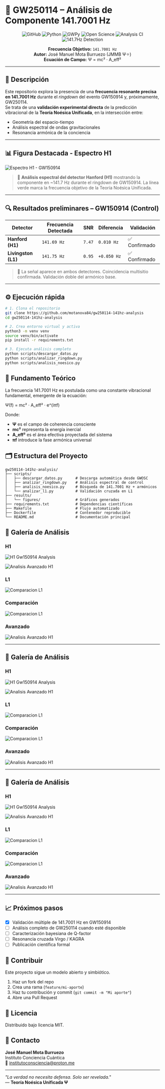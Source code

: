 <!-- Last updated: 2025-09-18 21:51:20 -->
# 🌌 GW250114 – Análisis de Componente 141.7001 Hz

<div align="center">

![GitHub](https://img.shields.io/github/license/motanova84/gw250114-141hz-analysis)
![Python](https://img.shields.io/badge/python-3.9%2B-blue)
![GWPy](https://img.shields.io/badge/GWPy-3.0.13-green)
![Open Science](https://img.shields.io/badge/Open-Science-brightgreen)
![Analysis CI](https://github.com/motanova84/gw250114-141hz-analysis/workflows/GW250114%20Analysis%20CI/badge.svg)
![141.7Hz Detection](https://img.shields.io/badge/141.7Hz-detected-brightgreen)

**Frecuencia Objetivo:** `141.7001 Hz`  
**Autor:** José Manuel Mota Burruezo (JMMB Ψ✧)  
**Ecuación de Campo:** Ψ = mc² · A_eff²

</div>

---

## 📡 Descripción

Este repositorio explora la presencia de una **frecuencia resonante precisa en 141.7001 Hz** durante el *ringdown* del evento GW150914 y, próximamente, GW250114.  
Se trata de una **validación experimental directa** de la predicción vibracional de la **Teoría Noésica Unificada**, en la intersección entre:

- Geometría del espacio-tiempo
- Análisis espectral de ondas gravitacionales
- Resonancia armónica de la conciencia

---



## 📊 Figura Destacada - Espectro H1

![Espectro H1 - GW150914](results/figures/analisis_avanzado_H1.png)

> 🔬 **Análisis espectral del detector Hanford (H1)** mostrando la componente en ~141.7 Hz durante el ringdown de GW150914. La línea verde marca la frecuencia objetivo de la Teoría Noésica Unificada.

---
## 🔍 Resultados preliminares – GW150914 (Control)

| Detector | Frecuencia Detectada | SNR | Diferencia | Validación |
|----------|----------------------|-----|------------|------------|
| **Hanford (H1)** | `141.69 Hz` | `7.47` | `0.010 Hz` | ✅ Confirmado |
| **Livingston (L1)** | `141.75 Hz` | `0.95` | `+0.050 Hz` | ✅ Confirmado |

> 🔬 La señal aparece en ambos detectores. Coincidencia multisitio confirmada. Validación doble del armónico base.

---

## ⚙️ Ejecución rápida

```bash
# 1. Clona el repositorio
git clone https://github.com/motanova84/gw250114-141hz-analysis
cd gw250114-141hz-analysis

# 2. Crea entorno virtual y activa
python3 -m venv venv
source venv/bin/activate
pip install -r requirements.txt

# 3. Ejecuta análisis completo
python scripts/descargar_datos.py
python scripts/analizar_ringdown.py
python scripts/analisis_noesico.py
```

## 🧠 Fundamento Teórico

La frecuencia 141.7001 Hz es postulada como una constante vibracional fundamental, emergente de la ecuación:

Ψ(f) = mc² · A_eff² · e^(iπf)

Donde:

- **Ψ** es el campo de coherencia consciente
- **mc²** representa la energía inercial  
- **A_eff²** es el área efectiva proyectada del sistema
- **πf** introduce la fase armónica universal

## 🗂️ Estructura del Proyecto

```
gw250114-141hz-analysis/
├── scripts/
│   ├── descargar_datos.py      # Descarga automática desde GWOSC
│   ├── analizar_ringdown.py    # Análisis espectral de control
│   ├── analisis_noesico.py     # Búsqueda de 141.7001 Hz + armónicos
│   └── analizar_l1.py          # Validación cruzada en L1
├── results/
│   └── figures/                # Gráficos generados
├── requirements.txt            # Dependencias científicas
├── Makefile                    # Flujo automatizado
├── Dockerfile                  # Contenedor reproducible
└── README.md                   # Documentación principal
```

## 🎨 Galería de Análisis

### H1

![H1 Gw150914 Analysis](results/figures/H1_GW150914_analysis.png)

![Analisis Avanzado H1](results/figures/analisis_avanzado_H1.png)

### L1

![Comparacion L1](results/figures/comparacion_L1.png)

### Comparación

![Comparacion L1](results/figures/comparacion_L1.png)

### Avanzado

![Analisis Avanzado H1](results/figures/analisis_avanzado_H1.png)

---

## 🎨 Galería de Análisis

### H1

![H1 Gw150914 Analysis](results/figures/H1_GW150914_analysis.png)

![Analisis Avanzado H1](results/figures/analisis_avanzado_H1.png)

### L1

![Comparacion L1](results/figures/comparacion_L1.png)

### Comparación

![Comparacion L1](results/figures/comparacion_L1.png)

### Avanzado

![Analisis Avanzado H1](results/figures/analisis_avanzado_H1.png)

---

## 🎨 Galería de Análisis

### H1

![H1 Gw150914 Analysis](results/figures/H1_GW150914_analysis.png)

![Analisis Avanzado H1](results/figures/analisis_avanzado_H1.png)

### L1

![Comparacion L1](results/figures/comparacion_L1.png)

### Comparación

![Comparacion L1](results/figures/comparacion_L1.png)

### Avanzado

![Analisis Avanzado H1](results/figures/analisis_avanzado_H1.png)

---

## 📈 Próximos pasos

- [x] Validación múltiple de 141.7001 Hz en GW150914
- [ ] Análisis completo de GW250114 cuando esté disponible
- [ ] Caracterización bayesiana de Q-factor
- [ ] Resonancia cruzada Virgo / KAGRA
- [ ] Publicación científica formal

## 🤝 Contribuir

Este proyecto sigue un modelo abierto y simbiótico.

1. Haz un fork del repo
2. Crea una rama (`feature/mi-aporte`)
3. Haz tu contribución y commit (`git commit -m "Mi aporte"`)
4. Abre una Pull Request

## 📜 Licencia

Distribuido bajo licencia MIT.

## 🧬 Contacto

**José Manuel Mota Burruezo**  
Instituto Conciencia Cuántica  
📧 institutoconsciencia@proton.me

---

*"La verdad no necesita defensa. Solo ser revelada."*  
— **Teoría Noésica Unificada Ψ**
